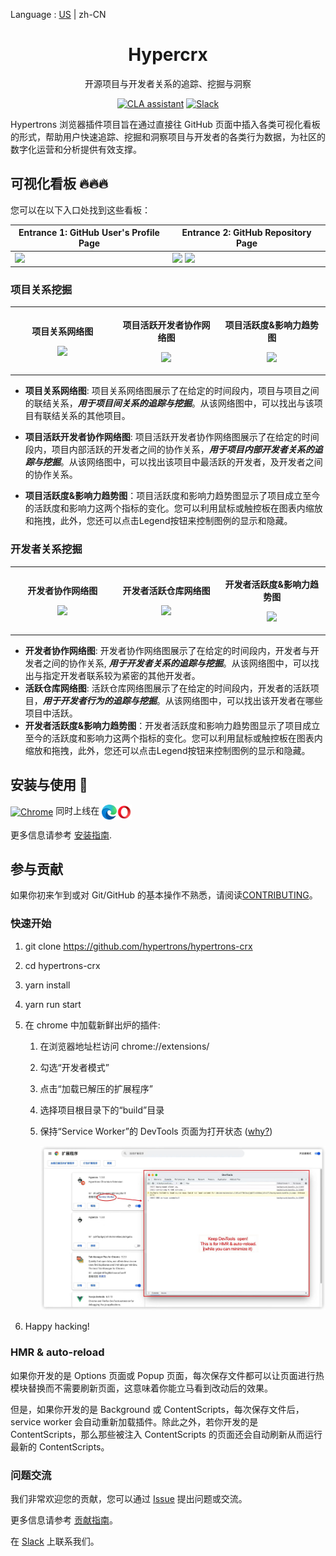 Language : [US](./README.md) | zh-CN

<h1 align="center">Hypercrx</h1>

<div align="center">

开源项目与开发者关系的追踪、挖掘与洞察

[![CLA assistant](https://cla-assistant.io/readme/badge/hypertrons/hypertrons-crx)](https://cla-assistant.io/hypertrons/hypertrons-crx)
[![Slack](https://img.shields.io/badge/slack-join_chat-success.svg?logo=slack)](https://join.slack.com/t/hypertrons/shared_invite/zt-1a7tfc1tx-5YP8m59Yg~vSqiMBMeUJnQ)

</div>

Hypertrons 浏览器插件项目旨在通过直接往 GitHub 页面中插入各类可视化看板的形式，帮助用户快速追踪、挖掘和洞察项目与开发者的各类行为数据，为社区的数字化运营和分析提供有效支撑。

## 可视化看板 🔥🔥🔥

您可以在以下入口处找到这些看板：

<table>
  <thead>
    <tr>
      <th width="50%">Entrance 1: GitHub User's Profile Page</th>
      <th width="50%">Entrance 2: GitHub Repository Page</th>
    </tr>
  </thead>
  <tbody>
    <tr>
      <td>
        <img
          src="https://user-images.githubusercontent.com/32434520/180445548-63d5e0ce-635f-4e7b-bed7-e4bcbf2dc8c4.png"
        />
      </td>
      <td>
        <img
          src="https://user-images.githubusercontent.com/32434520/180447103-76ff1e25-ec35-4e7f-bd54-9d98545ca1df.png"
        />
        <img
          src="https://user-images.githubusercontent.com/32434520/180446790-50b6a53b-119e-4b74-a08d-dda146fb9f29.png"
        />
      </td>
    </tr>
  </tbody>
</table>

### 项目关系挖掘

<table>
  <tr>
    <th width="33%">
      <p> 项目关系网络图
      <p><img src="https://hypertrons.oss-cn-shanghai.aliyuncs.com/images/readme-prn.gif">
    <th width="33%">
      <p>项目活跃开发者协作网络图
      <p><img src="https://hypertrons.oss-cn-shanghai.aliyuncs.com/images/readme-dcnp.gif">
    <th width="34%">
      <p>项目活跃度&影响力趋势图
      <p><img src="https://hypertrons.oss-cn-shanghai.aliyuncs.com/images/readme_activity%26influence.gif">
</table>

- **项目关系网络图**: 项目关系网络图展示了在给定的时间段内，项目与项目之间的联结关系，**_用于项目间关系的追踪与挖掘_**。从该网络图中，可以找出与该项目有联结关系的其他项目。

- **项目活跃开发者协作网络图**: 项目活跃开发者协作网络图展示了在给定的时间段内，项目内部活跃的开发者之间的协作关系，**_用于项目内部开发者关系的追踪与挖掘_**。从该网络图中，可以找出该项目中最活跃的开发者，及开发者之间的协作关系。

- **项目活跃度&影响力趋势图**：项目活跃度和影响力趋势图显示了项目成立至今的活跃度和影响力这两个指标的变化。您可以利用鼠标或触控板在图表内缩放和拖拽，此外，您还可以点击Legend按钮来控制图例的显示和隐藏。

### 开发者关系挖掘

<table>
  <tr>
    <th width="33%">
      <p>开发者协作网络图
      <p><img src="https://hypertrons.oss-cn-shanghai.aliyuncs.com/images/readme-dcn.gif">
    <th width="33%">
      <p>开发者活跃仓库网络图
      <p><img src="https://hypertrons.oss-cn-shanghai.aliyuncs.com/images/readme-dmpr.gif">
    <th width="34%">
      <p>开发者活跃度&影响力趋势图
      <p><img src="https://hypertrons.oss-cn-shanghai.aliyuncs.com/images/readme_activity%26influence.gif">
</table>


- **开发者协作网络图**: 开发者协作网络图展示了在给定的时间段内，开发者与开发者之间的协作关系, ***用于开发者关系的追踪与挖掘***。从该网络图中，可以找出与指定开发者联系较为紧密的其他开发者。
- **活跃仓库网络图**: 活跃仓库网络图展示了在给定的时间段内，开发者的活跃项目，***用于开发者行为的追踪与挖掘***。从该网络图中，可以找出该开发者在哪些项目中活跃。
- **开发者活跃度&影响力趋势图**：开发者活跃度和影响力趋势图显示了项目成立至今的活跃度和影响力这两个指标的变化。您可以利用鼠标或触控板在图表内缩放和拖拽，此外，您还可以点击Legend按钮来控制图例的显示和隐藏。

## 安装与使用 📢

[link-chrome]: https://chrome.google.com/webstore/detail/hypercrx/ijchfbpdgeljmhnhokmekkecpbdkgabc 'Version published on Chrome Web Store'

[link-edge]:https://microsoftedge.microsoft.com/addons/detail/hypercrx/lbbajaehiibofpconjgdjonmkidpcome?hl=zh-CN

[<img src="https://raw.githubusercontent.com/alrra/browser-logos/90fdf03c/src/chrome/chrome.svg" width="48" alt="Chrome" valign="middle">][link-chrome] 同时上线在 [<img src="https://raw.githubusercontent.com/alrra/browser-logos/90fdf03c/src/edge/edge.svg" width="24" alt="Edge" valign="middle">][link-edge]<img src="https://raw.githubusercontent.com/alrra/browser-logos/90fdf03c/src/opera/opera.svg" width="24" alt="Opera" valign="middle">

更多信息请参考 [安装指南](./INSTALLATION.zh-CN.md).

## 参与贡献

如果你初来乍到或对 Git/GitHub 的基本操作不熟悉，请阅读[CONTRIBUTING](./CONTRIBUTING.md)。

### 快速开始

1. git clone https://github.com/hypertrons/hypertrons-crx

2. cd hypertrons-crx

3. yarn install

4. yarn run start

5. 在 chrome 中加载新鲜出炉的插件:

   1. 在浏览器地址栏访问 chrome://extensions/

   2. 勾选“开发者模式”

   3. 点击“加载已解压的扩展程序”

   4. 选择项目根目录下的“build”目录

   5. 保持“Service Worker”的 DevTools 页面为打开状态 ([why?](https://github.com/hypertrons/hypertrons-crx/pull/274#discussion_r811878203))

      ![](./assets/keep-service-worker-devtools-open.jpeg)

6. Happy hacking!

### HMR & auto-reload

如果你开发的是 Options 页面或 Popup 页面，每次保存文件都可以让页面进行热模块替换而不需要刷新页面，这意味着你能立马看到改动后的效果。

但是，如果你开发的是 Background 或 ContentScripts，每次保存文件后，service worker 会自动重新加载插件。除此之外，若你开发的是 ContentScripts，那么那些被注入 ContentScripts 的页面还会自动刷新从而运行最新的 ContentScripts。

### 问题交流

我们非常欢迎您的贡献，您可以通过 [Issue](https://github.com/hypertrons/hypertrons-crx/issues) 提出问题或交流。

更多信息请参考 [贡献指南](./CONTRIBUTING.md)。

在 <a href="https://join.slack.com/t/hypertrons/shared_invite/zt-1a7tfc1tx-5YP8m59Yg~vSqiMBMeUJnQ" target="_blank">Slack</a> 上联系我们。
